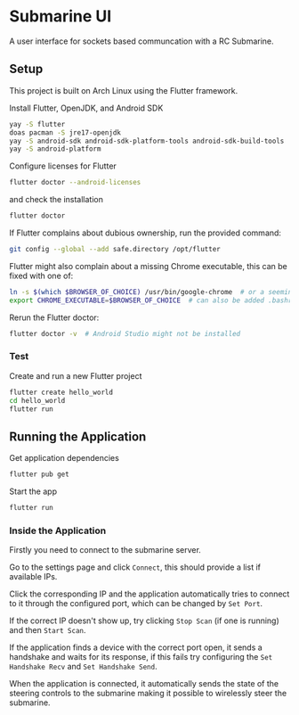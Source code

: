 # Submarine UI

A user interface for sockets based communcation with a RC Submarine.

## Setup

This project is built on Arch Linux using the Flutter framework.

Install Flutter, OpenJDK, and Android SDK
```bash
yay -S flutter
doas pacman -S jre17-openjdk
yay -S android-sdk android-sdk-platform-tools android-sdk-build-tools
yay -S android-platform
```

Configure licenses for Flutter
```bash
flutter doctor --android-licenses
```
and check the installation
```bash
flutter doctor
```

If Flutter complains about dubious ownership, run the provided command:
```bash
git config --global --add safe.directory /opt/flutter
```

Flutter might also complain about a missing Chrome executable, 
this can be fixed with one of:
```bash
ln -s $(which $BROWSER_OF_CHOICE) /usr/bin/google-chrome  # or a seemingly more unreliable fix
export CHROME_EXECUTABLE=$BROWSER_OF_CHOICE  # can also be added .bashrc
```

Rerun the Flutter doctor:
```bash
flutter doctor -v  # Android Studio might not be installed
```

### Test

Create and run a new Flutter project
```bash
flutter create hello_world
cd hello_world
flutter run
```

## Running the Application

Get application dependencies
```bash
flutter pub get
```

Start the app
```bash
flutter run
```

### Inside the Application

Firstly you need to connect to the submarine server.

Go to the settings page and click `Connect`, this should provide a list if available IPs. 

Click the corresponding IP and the application automatically tries to connect to it 
through the configured port, which can be changed by `Set Port`.

If the correct IP doesn't show up, try clicking `Stop Scan` (if one is running) 
and then `Start Scan`.

If the application finds a device with the correct port open, it sends a handshake and waits for
its response, if this fails try configuring the `Set Handshake Recv` and `Set Handshake Send`.

When the application is connected, it automatically sends the state of the steering controls 
to the submarine making it possible to wirelessly steer the submarine.

